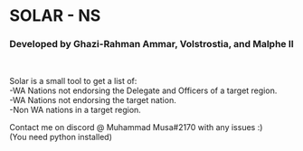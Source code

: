 # SOLAR - NS
<h3>Developed by Ghazi-Rahman Ammar, Volstrostia, and Malphe II</h3><br>

Solar is a small tool to get a list of:<br>
-WA Nations not endorsing the Delegate and Officers of a target region.<br>
-WA Nations not endorsing the target nation.<br>
-Non WA nations in a target region.<br>


Contact me on discord @ Muhammad Musa#2170 with any issues :)<br>
(You need python installed)<br>
